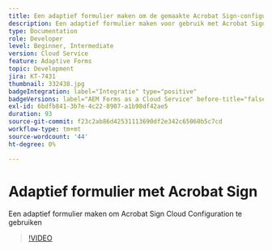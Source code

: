 ```yaml
---
title: Een adaptief formulier maken om de gemaakte Acrobat Sign-configuratie voor Cloud Servicen te gebruiken
description: Een adaptief formulier maken voor gebruik met Acrobat Sign
type: Documentation
role: Developer
level: Beginner, Intermediate
version: Cloud Service
feature: Adaptive Forms
topic: Development
jira: KT-7431
thumbnail: 332438.jpg
badgeIntegration: label="Integratie" type="positive"
badgeVersions: label="AEM Forms as a Cloud Service" before-title="false"
exl-id: 6bdfb841-3b7e-4c22-8907-a1b98df42ae5
duration: 93
source-git-commit: f23c2ab86d42531113690df2e342c65060b5c7cd
workflow-type: tm+mt
source-wordcount: '44'
ht-degree: 0%

---
```


# Adaptief formulier met Acrobat Sign

Een adaptief formulier maken om Acrobat Sign Cloud Configuration te gebruiken

>[!VIDEO](https://video.tv.adobe.com/v/332438?quality=12&learn=on)
